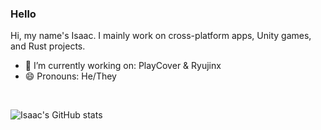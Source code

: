 ### Hello
Hi, my name's Isaac. I mainly work on cross-platform apps, Unity games, and Rust projects. 

- 🔭 I’m currently working on: PlayCover & Ryujinx
- 😄 Pronouns: He/They

<br/>

![Isaac's GitHub stats](https://github-readme-stats-isaacmarovitz.vercel.app/api?username=IsaacMarovitz&theme=nightowl&hide=stars)
